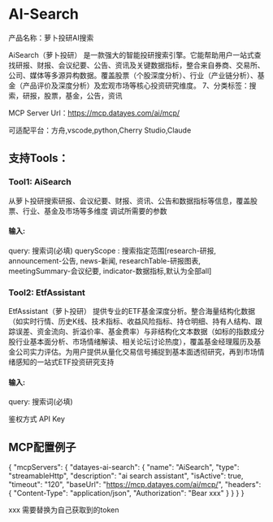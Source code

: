 # AI-Search

产品名称：萝卜投研AI搜索



AiSearch（萝卜投研） 是一款强大的智能投研搜索引擎。它能帮助用户一站式查找研报、财报、会议纪要、公告、资讯及关键数据指标，整合来自券商、交易所、公司、媒体等多源异构数据。覆盖股票（个股深度分析）、行业（产业链分析）、基金（产品评价及深度分析）及宏观市场等核心投资研究维度。
7、分类标签：搜索，研报，股票，基金，公告，资讯

MCP Server Url：https://mcp.datayes.com/ai/mcp/

可适配平台：方舟,vscode,python,Cherry Studio,Claude

## 支持Tools：


### Tool1: AiSearch 
从萝卜投研搜索研报、会议纪要、财报、资讯、公告和数据指标等信息，覆盖股票、行业、基金及市场等多维度
调试所需要的参数

#### 输入:
query: 搜索词(必填)
queryScope : 搜索指定范围[research-研报, announcement-公告, news-新闻, researchTable-研报图表, meetingSummary-会议纪要, indicator-数据指标,默认为全部all]

### Tool2: EtfAssistant
EtfAssistant（萝卜投研） 提供专业的ETF基金深度分析。整合海量结构化数据（如实时行情、历史K线、技术指标、收益风险指标、持仓明细、持有人结构、跟踪误差、资金流向、折溢价率、基金费率）与非结构化文本数据（如标的指数成分股行业基本面分析、市场情绪解读、相关论坛讨论热度），覆盖基金经理履历及基金公司实力评估。为用户提供从量化交易信号捕捉到基本面透彻研究，再到市场情绪感知的一站式ETF投资研究支持

#### 输入:
query: 搜索词(必填)

鉴权方式
API Key

## MCP配置例子
{
  "mcpServers": {
    "datayes-ai-search": {
      "name": "AiSearch",
      "type": "streamableHttp",
      "description": "ai search assistant",
      "isActive": true,
      "timeout": "120",
      "baseUrl": "https://mcp.datayes.com/ai/mcp/",
      "headers": {
        "Content-Type": "application/json",
        "Authorization": "Bear xxx"
      }
    }
  }
}

xxx 需要替换为自己获取到的token
